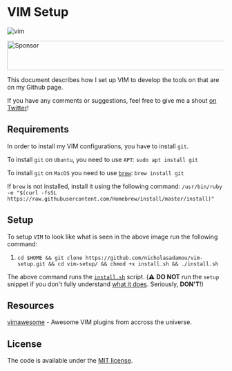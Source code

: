 # VIM Setup

![vim](vim.gif)

<a target='_blank' rel='nofollow' href='https://app.codesponsor.io/link/9xfHBCXLLneQfkK8qiHeHcLd/nicholasadamou/vim-setup'>
  <img alt='Sponsor' width='888' height='68' src='https://app.codesponsor.io/embed/9xfHBCXLLneQfkK8qiHeHcLd/nicholasadamou/vim-setup.svg' />
</a>

This document describes how I set up VIM to develop the tools on that are on my Github page.

If you have any comments or suggestions, feel free to give me a shout [on Twitter](https://twitter.com/nicholasadamou)!

## Requirements

In order to install my VIM configurations, you have to install `git`.

To install `git` on `Ubuntu`, you need to use `APT`: `sudo apt install git`

To install `git` on `MacOS` you need to use [`brew`](http://brew.sh/): `brew install git`

If `brew` is not installed, install it using the following command: `/usr/bin/ruby -e "$(curl -fsSL https://raw.githubusercontent.com/Homebrew/install/master/install)"`

## Setup

To setup `VIM` to look like what is seen in the above image run the following command:

1. `cd $HOME && git clone https://github.com/nicholasadamou/vim-setup.git && cd vim-setup/ && chmod +x install.sh && ./install.sh`

The above command runs the [`install.sh`](install.sh) script. (:warning: **DO NOT** run the `setup` snippet if you don't fully
understand [what it does](install.sh). Seriously, **DON'T**!)

## Resources

[vimawesome](https://vimawesome.com/) - Awesome VIM plugins from accross the universe.

## License

The code is available under the [MIT license](LICENSE.txt).